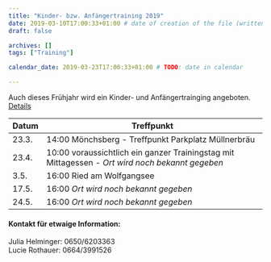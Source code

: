 ```yaml
---
title: "Kinder- bzw. Anfängertraining 2019"
date: 2019-03-10T17:00:33+01:00 # date of creation of the file (written)
draft: false

archives: []
tags: ["Training"]

calendar_date: 2019-03-23T17:00:33+01:00 # TODO: date in calendar

---
```


Auch dieses Frühjahr wird ein Kinder- und Anfängertrainging angeboten. [Details](/post/2019/01/Kindertraining2019.pdf)

<!--more-->

Datum | Treffpunkt
--- | ---
23.3. | 14:00 Mönchsberg - Treffpunkt Parkplatz Müllnerbräu
23.4. | 10:00 voraussichtlich ein ganzer Trainingstag mit Mittagessen - *Ort wird noch bekannt gegeben*
3.5. | 16:00 Ried am Wolfgangsee
17.5. | 16:00 *Ort wird noch bekannt gegeben*
24.5. | 16:00 *Ort wird noch bekannt gegeben*

#### Kontakt für etwaige Information:

Julia Helminger: 0650/6203363  
Lucie Rothauer: 0664/3991526